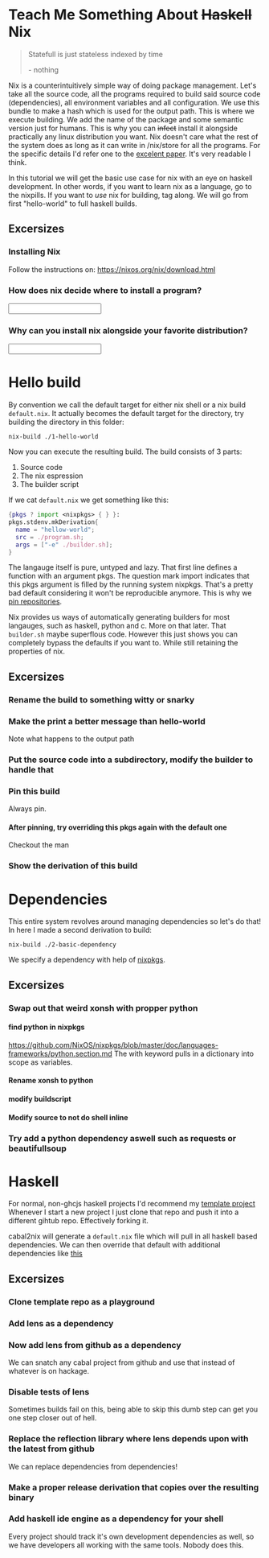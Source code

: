 # Teach Me Something About ~~Haskell~~ Nix

> Statefull is just stateless indexed by time
> 
> \- nothing

Nix is a counterintuitively simple way of doing package management.
Let's take all the source code, all the programs required to build said source code (dependencies),
all environment variables and all configuration.
We use this bundle to make a hash which is used for the output path.
This is where we execute building.
We add the name of the package and some semantic version just for humans.
This is why you can ~~infect~~ install it alongside practically any linux distribution you want.
Nix doesn't care what the rest of the system does as long as it can
write in /nix/store for all the programs.
For the specific details I'd refer one to the [excelent paper](https://grosskurth.ca/bib/2006/dolstra-thesis.pdf).
It's very readable I think.

In this tutorial we will get the basic use case for nix with an eye on
haskell development. 
In other words, if you want to learn nix as a language, go to the nixpills.
If you want to *use* nix for building, tag along.
We will go from first "hello-world"
to full haskell builds.

## Excersizes

### Installing Nix
Follow the instructions on: https://nixos.org/nix/download.html

### How does nix decide where to install a program?

<input type="text" />

### Why can you install nix alongside your favorite distribution?

<input type="text" />

# Hello build
By convention we call the default target for either nix shell or a nix
build `default.nix`.
It actually becomes the default target for the directory,
try building the directory in this folder:

```shell
nix-build ./1-hello-world
```

Now you can execute the resulting build.
The build consists of 3 parts:

1. Source code
2. The nix espression
3. The builder script

If we cat `default.nix` we get something like this:
```nix
{pkgs ? import <nixpkgs> { } }:
pkgs.stdenv.mkDerivation{
  name = "hellow-world";
  src = ./program.sh;
  args = ["-e" ./builder.sh];
}
```

The langauge itself is pure, untyped and lazy.
That first line defines a function with an argument pkgs.
The question mark import indicates that this pkgs argument is filled
by the running system nixpkgs.
That's a pretty bad default considering it won't be reproducible anymore.
This is why we [pin repositories](https://jappieklooster.nl/pinning-nixops-builds.html).

Nix provides us ways of automatically generating
builders for most langauges, such as haskell, python and c.
More on that later.
That `builder.sh` maybe superflous code.
However this just shows you can completely bypass the defaults
if you want to.
While still retaining the properties of nix.

## Excersizes

### Rename the build to something witty or snarky
### Make the print a better message than hello-world
Note what happens to the output path
### Put the source code into a subdirectory, modify the builder to handle that
### Pin this build
Always pin.
#### After pinning, try overriding this pkgs again with the default one
Checkout the man
### Show the derivation of this build

# Dependencies

This entire system revolves around managing dependencies so let's do that!
In here I made a second derivation to build:

```shell
nix-build ./2-basic-dependency
```

We specify a dependency with help of [nixpkgs](https://github.com/NixOS/nixpkgs).


## Excersizes

### Swap out that weird xonsh with propper python
#### find python in nixpkgs
https://github.com/NixOS/nixpkgs/blob/master/doc/languages-frameworks/python.section.md
The with keyword pulls in a dictionary into scope as variables.
#### Rename xonsh to python
#### modify buildscript
#### Modify source to not do shell inline

### Try add a python dependency aswell such as requests or beautifullsoup


# Haskell
For normal, non-ghcjs haskell projects
I'd recommend my
[template project](https://github.com/jappeace/haskell-template-project)
Whenever I start a new project I just clone that 
repo and push it into a different gihtub repo.
Effectively forking it.

cabal2nix will generate a `default.nix` file which
will pull in all haskell based dependencies.
We can then override that default with additional
dependencies like [this](https://github.com/jappeace/cut-the-crap/blob/master/shell.nix#L4)

## Excersizes

### Clone template repo as a playground
### Add lens as a dependency
### Now add lens from github as a dependency
We can snatch any cabal project from github
and use that instead of whatever is on hackage.
### Disable tests of lens
Sometimes builds fail on this,
being able to skip this dumb step can get you one step closer out of hell.
### Replace the reflection library where lens depends upon with the latest from github
We can replace dependencies from dependencies!
### Make a proper release derivation that copies over the resulting binary
### Add haskell ide engine as a dependency for your shell
Every project should track it's own development dependencies as well,
so we have developers all working with the same tools.
Nobody does this.
